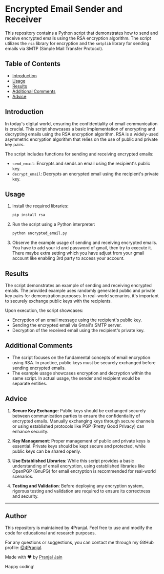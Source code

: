 # Encrypted Email Sender and Receiver

This repository contains a Python script that demonstrates how to send and receive encrypted emails using the RSA encryption algorithm. The script utilizes the `rsa` library for encryption and the `smtplib` library for sending emails via SMTP (Simple Mail Transfer Protocol).

## Table of Contents

- [Introduction](#introduction)
- [Usage](#usage)
- [Results](#results)
- [Additional Comments](#additional-comments)
- [Advice](#advice)

## Introduction

In today's digital world, ensuring the confidentiality of email communication is crucial. This script showcases a basic implementation of encrypting and decrypting emails using the RSA encryption algorithm. RSA is a widely-used asymmetric encryption algorithm that relies on the use of public and private key pairs.

The script includes functions for sending and receiving encrypted emails:
- `send_email`: Encrypts and sends an email using the recipient's public key.
- `decrypt_email`: Decrypts an encrypted email using the recipient's private key.

## Usage

1. Install the required libraries:
   ```bash
   pip install rsa
   ```

2. Run the script using a Python interpreter:
   ```bash
   python encrypted_email.py
   ```

3. Observe the example usage of sending and receiving encrypted emails.
You have to add your id and password of gmail, then try to execute it.
There maybe extra setting which you have adjust from your gmail account like enabling 3rd party to access your account.

## Results

The script demonstrates an example of sending and receiving encrypted emails. The provided example uses randomly generated public and private key pairs for demonstration purposes. In real-world scenarios, it's important to securely exchange public keys with the recipients.

Upon execution, the script showcases:
- Encryption of an email message using the recipient's public key.
- Sending the encrypted email via Gmail's SMTP server.
- Decryption of the received email using the recipient's private key.

## Additional Comments

- The script focuses on the fundamental concepts of email encryption using RSA. In practice, public keys must be securely exchanged before sending encrypted emails.
- The example usage showcases encryption and decryption within the same script. In actual usage, the sender and recipient would be separate entities.

## Advice

1. **Secure Key Exchange**: Public keys should be exchanged securely between communication parties to ensure the confidentiality of encrypted emails. Manually exchanging keys through secure channels or using established protocols like PGP (Pretty Good Privacy) can enhance security.

2. **Key Management**: Proper management of public and private keys is essential. Private keys should be kept secure and protected, while public keys can be shared openly.

3. **Use Established Libraries**: While this script provides a basic understanding of email encryption, using established libraries like OpenPGP (GnuPG) for email encryption is recommended for real-world scenarios.

4. **Testing and Validation**: Before deploying any encryption system, rigorous testing and validation are required to ensure its correctness and security.

---
## Author

This repository is maintained by 4Pranjal. Feel free to use and modify the code for educational and research purposes.

For any questions or suggestions, you can contact me through my GitHub profile: [@4Pranjal](https://github.com/4Pranjal).

Made with ❤️ by [Pranjal Jain](https://github.com/4Pranjal)

Happy coding!

